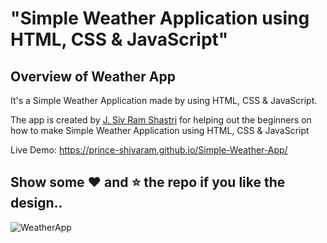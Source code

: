 # "Simple Weather Application using HTML, CSS &amp; JavaScript"

## Overview of Weather App

It's a  Simple Weather Application made by using HTML, CSS &amp; JavaScript.

The app is created by [J. Siv Ram Shastri](https://www.linkedin.com/in/imsivram1999/) for helping out the beginners on how to make Simple Weather Application using HTML, CSS &amp; JavaScript

Live Demo:  https://prince-shivaram.github.io/Simple-Weather-App/

## Show some :heart: and :star: the repo if you like the design..

![WeatherApp](https://user-images.githubusercontent.com/42378118/99897986-fd02dc00-2cc3-11eb-9cac-f5b577bfef40.png)

